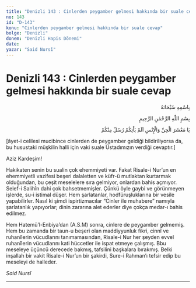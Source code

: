 ```yaml
---
title: "Denizli 143 : Cinlerden peygamber gelmesi hakkında bir suale cevap"
no: 143
id: "D-143"
konu: "Cinlerden peygamber gelmesi hakkında bir suale cevap"
bolge: "Denizli"
donem: "Denizli Hapis Dönemi"
date: 
yazar: "Said Nursî"
---
```


# Denizli 143 : Cinlerden peygamber gelmesi hakkında bir suale cevap

<p class="arabic" dir="rtl" title="Meal: “Her türlü noksan sıfatlardan yüce olan Allah’ın adıyla.”">بِاسْمِهِ سُبْحَانَهُ</p>

<p class="arabic" dir="rtl" title="Meal: “Rahman ve Rahîm olan Allah’ın adıyla.”">بِسْمِ اللّٰهِ الرَّحْمٰنِ الرَّحِيمِ</p>

<p class="arabic" dir="rtl" title="Meal: “Ey cin ve insan topluluğu! İçinizden (size âyetlerimi anlatan ve bu gününüzün gelip çatacağı hakkında sizi uyaran) peygamberler gelmedi mi?” [En’âm Sûresi, 6:130]">يَا مَعْشَرَ الْجِنِّ وَالْإِنْسِ اَلَمْ يَاْتِكُمْ رُسُلٌ مِنْكُمْ</p>

<p class="takdim">[âyet-i celilesi mucibince cinlerden de peygamber geldiği bildiriliyorsa da, bu husustaki müşkilin halli için vaki suale Üstadımızın verdiği cevaptır.]</p>

Aziz Kardeşim!

Hakikaten senin bu sualin çok ehemmiyeti var. Fakat Risale-i Nur’un en ehemmiyetli vazifesi beşeri dalaletten ve küfr-ü mutlaktan kurtarmak olduğundan, bu çeşit meselelere sıra gelmiyor, onlardan bahis açmıyor. Selef-i Salihîn dahi çok bahsetmemişler. Çünkü öyle gaybi ve görünmeyen işlerde, su-i istimal düşer. Hem şarlatanlar, hodfüruşluklarına bir vesile yapabilirler. Nasıl ki şimdi ispirtizmacılar “Cinler ile muhabere” namıyla şarlatanlık yapıyorlar; dinin zararına alet ederler diye çokça medar-ı bahis edilmez.

Hem Hatemü’l-Enbiya’dan (A.S.M) sonra, cinlere de peygamber gelmemiş. Hem bu zamanda bir taun-u beşeri olan maddiyyunluk fikri, cinnî ve ruhanîlerin vücudlarını tanımamasından, Risale-i Nur her şeyden evvel ruhanîlerin vücudlarını kati hüccetler ile ispat etmeye çalışmış. Bbu meseleye üçüncü derecede bakmış, tafsilini başkalara bırakmış. Belki inşallah bir vakit Risale-i Nur’un bir şakirdi, Sure-i Rahman’ı tefsir edip bu meseleyi de halleder.

*Said Nursî*

***
